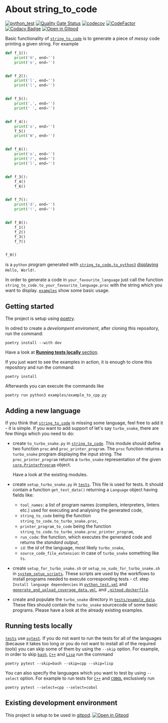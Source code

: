 # About string_to_code

[![python_test](https://github.com/vil02/string_to_code_proj/actions/workflows/python_test.yml/badge.svg)](https://github.com/vil02/string_to_code_proj/actions/workflows/python_test.yml)
[![Quality Gate Status](https://sonarcloud.io/api/project_badges/measure?project=vil02_string_to_code_proj&metric=alert_status)](https://sonarcloud.io/summary/new_code?id=vil02_string_to_code_proj)
[![codecov](https://codecov.io/gh/vil02/string_to_code_proj/branch/master/graph/badge.svg?token=EZN5LIK387)](https://codecov.io/gh/vil02/string_to_code_proj)
[![CodeFactor](https://www.codefactor.io/repository/github/vil02/string_to_code_proj/badge)](https://www.codefactor.io/repository/github/vil02/string_to_code_proj)
[![Codacy Badge](https://app.codacy.com/project/badge/Grade/db4940f574964617abc44d57ee4e7c9b)](https://app.codacy.com/gh/vil02/string_to_code_proj/dashboard?utm_source=gh&utm_medium=referral&utm_content=&utm_campaign=Badge_grade)
[![Open in Gitpod](https://img.shields.io/badge/Gitpod-Ready--to--Code-blue?logo=gitpod)](https://gitpod.io/#https://github.com/vil02/string_to_code_proj)

Basic functionality of [`string_to_code`](./string_to_code) is to generate
a piece of _messy_ code printing a given string.
For example

```python
def f_1():
    print('H', end='')
    print('e', end='')


def f_2():
    print('l', end='')
    print('l', end='')


def f_5():
    print(',', end='')
    print(' ', end='')


def f_4():
    print('o', end='')
    f_5()
    print('W', end='')


def f_6():
    print('o', end='')
    print('r', end='')
    print('l', end='')


def f_3():
    f_4()
    f_6()


def f_7():
    print('d', end='')
    print('!', end='')


def f_0():
    f_1()
    f_2()
    f_3()
    f_7()


f_0()
```

is a `python` program generated with
[`string_to_code.to_python3`](./string_to_code/to_python3.py)
[displaying](https://www.online-python.com/jgzNiCAvxR) `Hello, World!`.

In order to generate a code in `your_favourite_language` just call the function `string_to_code.to_your_favourite_language.proc` with the string which you want to display. [`examples`](./examples) show some basic usage.

## Getting started

The project is setup using [poetry](https://python-poetry.org/).

In odred to create a _develompent enviroment_, after cloning this repository, run the command:
```shell
poetry install --with dev
```
Have a look at [**Running tests locally** section](#running-tests-locally).

If you just want to see the examples in action, it is enough to clone this repository and run the command:
```shell
poetry install
```
Afterwards you can execute the commands like
```shell
poetry run python3 examples/example_to_cpp.py
```

## Adding a new language

If you think that [`string_to_code`](./string_to_code) is missing some
language, feel free to add it - it is simple.
If you want to add support of let's say `turbo_snake`,
there are few things which you need to do:

- create `to_turbo_snake.py` in [`string_to_code`](./string_to_code).
  This module should define two function `proc` and `proc_printer_program`.
  The `proc` function returns a `turbo_snake` program displaying the input string.
  The `proc_printer_program` returns a `turbo_snake` representation of the given [`core.PrinterProgram`](string_to_code/core.py) object.

  Have a look at the existing modules.

- create `setup_turbo_snake.py` in [`tests`](./tests). This file is used for tests. It should contain a function `get_test_data()` returning a `Language` object having fields like:
  - `tool_names`: a list of program names (compilers, interpreters, linters etc.) used for executing and analysing the generated code,
  - `string_to_code` being the function `string_to_code.to_turbo_snake.proc`,
  - `printer_program_to_code` being the function `string_to_code.to_turbo_snake.proc_printer_program`,
  - `run_code`: the function, which executes the generated code and returns the _standard output_,
  - `id`: the _id_ of the language, most likely `turbo_snake`,
  - `source_code_file_extension`: in case of `turbo_snake` something like `ts`.

- create `setup_for_turbo_snake.sh` or `setup_no_sudo_for_turbo_snake.sh` in [`system_setup_scripts`](./system_setup_scripts).
  These scripts are used by the workflows to install programs needed to execute
  corresponding tests - cf. step `Install language dependencies`
  in [`python_test.yml`](./.github/workflows/python_test.yml) and
  [`generate_and_upload_coverage_data.yml`](./.github/workflows/generate_and_upload_coverage_data.yml),
  and [`.gitpod.dockerfile`](.gitpod.dockerfile).

- create and populate the `turbo_snake` directory in [`tests/example_data`](tests/example_data).
  These files should contain the `turbo_snake` sourcecode of some basic programs.
  Please have a look at the already existing examples.

## Running tests locally

[`tests`](tests/) use [`pytest`](https://docs.pytest.org/).
If you do not want to run the tests for all of the languages
(because it takes too long
or you do not want to install all of the required _tools_)
you can skip some of them by using the `--skip` option.
For example, in order to skip
[`bash`](./string_to_code/to_bash.py), [`C++`](./string_to_code/to_cpp.py) and
[`Lisp`](./string_to_code/to_lisp.py) run the command
```shell
poetry pytest --skip=bash --skip=cpp --skip=lisp
```

You can also specify the languages which you want to test by using
`--select` option.
For example to run tests for [`C++`](./string_to_code/to_cpp.py) and
[`COBOL`](./string_to_code/to_cobol.py) exclusively run
```shell
poetry pytest --select=cpp --select=cobol
```

## Existing development environment

This project is setup to be used in [gitpod](https://www.gitpod.io/).
[![Open in Gitpod](https://gitpod.io/button/open-in-gitpod.svg)](https://gitpod.io/#https://github.com/vil02/string_to_code_proj)
